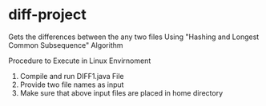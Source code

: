 # diff-project
Gets the differences between the any two files Using "Hashing and Longest Common Subsequence" Algorithm

Procedure to Execute in Linux Envirnoment
1. Compile and run DIFF1.java File
2. Provide two file names as input
3. Make sure that above input files are placed in home directory

